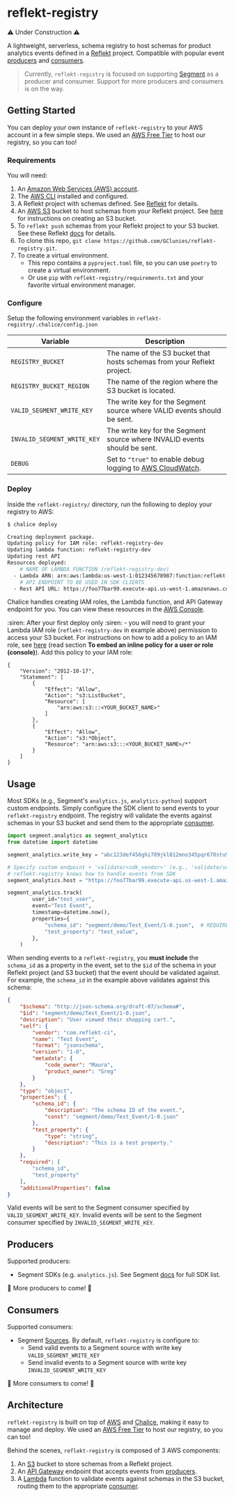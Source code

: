 # reflekt-registry

:warning: Under Construction :warning:

A lightweight, serverless, schema registry to host schemas for product analytics events defined in a [Reflekt](https://github.com/GClunies/Reflekt) project. Compatible with popular event [producers](#producers) and [consumers](#consumers).

> Currently, `reflekt-registry` is focused on supporting [Segment](https://segment.com/) as a producer and consumer. Support for more producers and consumers is on the way.

## Getting Started
You can deploy your own instance of `reflekt-registry` to your AWS account in a few simple steps. We used an [AWS Free Tier](https://aws.amazon.com/free/) to host our registry, so you can too!

### Requirements
You will need:
1. An [Amazon Web Services (AWS) account](https://aws.amazon.com/free).
2. The [AWS CLI](https://docs.aws.amazon.com/cli/latest/userguide/cli-chap-welcome.html) installed and configured.
3. A Reflekt project with schemas defined. See [Reflekt](https://github.com/GClunies/Reflekt) for details.
4. An [AWS S3](https://aws.amazon.com/s3/) bucket to host schemas from your Reflekt project. See [here](https://docs.aws.amazon.com/AmazonS3/latest/gsg/CreatingABucket.html) for instructions on creating an S3 bucket.
5. To `reflekt push` schemas from your Reflekt project to your S3 bucket. See these Reflekt [docs](https://github.com/GClunies/Reflekt#interacting-with-schema-registries) for details.
6. To clone this repo, `git clone https://github.com/GClunies/reflekt-registry.git`.
7. To create a virtual environment.
   - This repo contains a `pyproject.toml` file, so you can use `poetry` to create a virtual environment.
   - Or use `pip` with `reflekt-registry/requirements.txt` and your favorite virtual environment manager.


### Configure
Setup the following environment variables in `reflekt-registry/.chalice/config.json`

| Variable | Description |
|----------|-------------|
| `REGISTRY_BUCKET` | The name of the S3 bucket that hosts schemas from your Reflekt project. |
| `REGISTRY_BUCKET_REGION` | The name of the region where the S3 bucket is located. |
| `VALID_SEGMENT_WRITE_KEY` | The write key for the Segment source where VALID events should be sent. |
| `INVALID_SEGMENT_WRITE_KEY` | The write key for the Segment source where INVALID events should be sent. |
| `DEBUG` | Set to `"true"` to enable debug logging to [AWS CloudWatch](https://aws.amazon.com/cloudwatch/). |

### Deploy
Inside the `reflekt-registry/` directory, run the following to deploy your registry to AWS:
```bash
$ chalice deploy

Creating deployment package.
Updating policy for IAM role: reflekt-registry-dev
Updating lambda function: reflekt-registry-dev
Updating rest API
Resources deployed:
    # NAME OF LAMBDA FUNCTION (reflekt-registry-dev)
  - Lambda ARN: arn:aws:lambda:us-west-1:012345678987:function:reflekt-registry-dev
    # API ENDPOINT TO BE USED IN SDK CLIENTS
  - Rest API URL: https://foo77bar99.execute-api.us-west-1.amazonaws.com/api/
```
Chalice handles creating IAM roles, the Lambda function, and API Gateway endpoint for you. You can view these resources in the [AWS Console](https://console.aws.amazon.com/).

:siren: After your first deploy only :siren: - you will need to grant your Lambda IAM role (`reflekt-registry-dev` in example above) permission to access your S3 bucket. For instructions on how to add a policy to an IAM role, see [here](https://docs.aws.amazon.com/IAM/latest/UserGuide/access_policies_manage-attach-detach.html#add-policies-console) (read section **To embed an inline policy for a user or role (console)**). Add this policy to your IAM role:
```
{
    "Version": "2012-10-17",
    "Statement": [
        {
            "Effect": "Allow",
            "Action": "s3:ListBucket",
            "Resource": [
                "arn:aws:s3:::<YOUR_BUCKET_NAME>"
            ]
        },
        {
            "Effect": "Allow",
            "Action": "s3:*Object",
            "Resource": "arn:aws:s3:::<YOUR_BUCKET_NAME>/*"
        }
    ]
}
```

## Usage
Most SDKs (e.g., Segment's `analytics.js`, `analytics-python`) support custom endpoints. Simply configure the SDK client to send events to your `reflekt-registry` endpoint. The registry will validate the events against schemas in your S3 bucket and send them to the appropriate [consumer](#consumers).

```python
import segment.analytics as segment_analytics
from datetime import datetime

segment_analytics.write_key = "abc123def456ghi789jkl012mno345pqr678stu901vwx234yz567"

# Specify custom endpoint + 'validate/<sdk_vendor>' (e.g., 'validate/segment')
# reflekt-registry knows how to handle events from SDK
segment_analytics.host = "https://foo77bar99.execute-api.us-west-1.amazonaws.com/api/validate/segment"

segment_analytics.track(
        user_id="test_user",
        event="Test Event",
        timestamp=datetime.now(),
        properties={
            "schema_id": "segment/demo/Test_Event/1-0.json",  # REQUIRED TO VALIDATE EVENT
            "test_property": "test_value",
        },
    )
```

When sending events to a `reflekt-registry`, you **must include** the `schema_id` as a property in the event, set to the `$id` of the schema in your Reflekt project (and S3 bucket) that the event should be validated against. For example, the `schema_id` in the example above validates against this schema:
```json
{
    "$schema": "http://json-schema.org/draft-07/schema#",
    "$id": "segment/demo/Test_Event/1-0.json",
    "description": "User viewed their shopping cart.",
    "self": {
        "vendor": "com.reflekt-ci",
        "name": "Test Event",
        "format": "jsonschema",
        "version": "1-0",
        "metadata": {
            "code_owner": "Maura",
            "product_owner": "Greg"
        }
    },
    "type": "object",
    "properties": {
        "schema_id": {
            "description": "The schema ID of the event.",
            "const": "segment/demo/Test_Event/1-0.json"
        },
        "test_property": {
            "type": "string",
            "description": "This is a test property."
        }
    },
    "required": [
        "schema_id",
        "test_property"
    ],
    "additionalProperties": false
}
```

Valid events will be sent to the Segment consumer specified by `VALID_SEGMENT_WRITE_KEY`. Invalid events will be sent to the Segment consumer specified by `INVALID_SEGMENT_WRITE_KEY`.

## Producers
Supported producers:
- Segment SDKs (e.g. `analytics.js`). See Segment [docs](https://segment.com/docs/connections/sources/#types-of-sources) for full SDK list.

:eyes: More producers to come! :eyes:

## Consumers
Supported consumers:
- Segment [Sources](https://segment.com/docs/connections/sources/). By default, `reflekt-registry` is configure to:
  - Send valid events to a Segment source with write key `VALID_SEGMENT_WRITE_KEY`
  - Send invalid events to a Segment source with write key `INVALID_SEGMENT_WRITE_KEY`

:eyes: More consumers to come! :eyes:

## Architecture
`reflekt-registry` is built on top of [AWS](https://aws.amazon.com/?nc2=h_lg) and [Chalice](https://github.com/aws/chalice), making it easy to manage and deploy. We used an [AWS Free Tier](https://aws.amazon.com/free/) to host our registry, so you can too!

Behind the scenes, `reflekt-registry` is composed of 3 AWS components:
1. An [S3](https://aws.amazon.com/s3/) bucket to store schemas from a Reflekt project.
2. An [API Gateway](https://aws.amazon.com/api-gateway/) endpoint that accepts events from [producers](#producers).
3. A [Lambda](https://aws.amazon.com/lambda/) function to validate events against schemas in the S3 bucket, routing them to the appropriate [consumer](#consumers).
